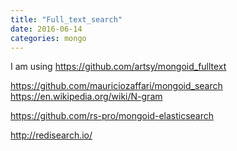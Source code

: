 ```yaml
---
title: "Full_text_search"
date: 2016-06-14
categories: mongo
---
```


I am using https://github.com/artsy/mongoid_fulltext

https://github.com/mauriciozaffari/mongoid_search
https://en.wikipedia.org/wiki/N-gram

https://github.com/rs-pro/mongoid-elasticsearch

http://redisearch.io/
